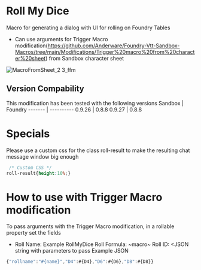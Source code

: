 # Roll My Dice
Macro for generating a dialog with UI for rolling on Foundry Tables

+ Can use arguments for Trigger Macro modification(https://github.com/Anderware/Foundry-Vtt-Sandbox-Macros/tree/main/Modifications/Trigger%20macro%20from%20character%20sheet) from Sandbox character sheet

![MacroFromSheet_2 3_ffm](https://user-images.githubusercontent.com/81265884/130839256-1f1d54f2-48b4-4f69-8c12-4624583d19ec.gif)

## Version Compability
This modification has been tested with the following versions
Sandbox  | Foundry
-------  | ----------
0.9.26   | 0.8.8
0.9.27   | 0.8.8

# Specials
Please use a custom css for the class roll-result to make the resulting chat message window big enough
``` css
 /* Custom CSS */
roll-result{height:10%;}
```
# How to use with Trigger Macro modification
To pass arguments with the Trigger Macro modification, in a rollable property set the fields
+ Roll Name: <the name of the macro> Example RollMyDice
Roll Formula: ~macro~
Roll ID: <JSON string with parameters to pass
Example JSON
``` javascript 
{"rollname":"#{name}","D4":#{D4},"D6":#{D6},"D8":#{D8}}
``` 
